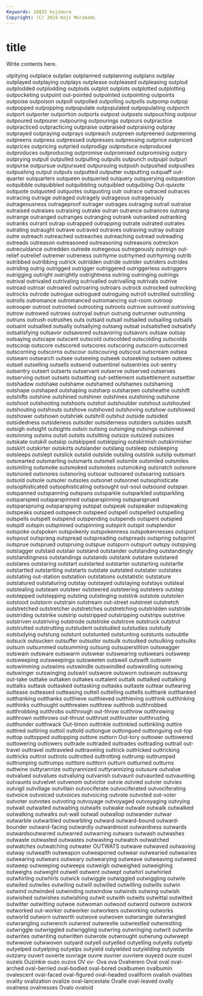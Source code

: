 ```yaml
---
Keywords: 18832 kojimura
Copyright: (C) 2024 Koji Murakami
---
```


# title

Write contents here.



utpitying outplace outplan outplanned outplanning outplans outplay outplayed outplaying
outplays outplease outpleased outpleasing outplod outplodded outplodding outplods outplot outplots
outplotted outplotting outpocketing outpoint out-pointed outpointed outpointing outpoints outpoise outpoison
outpoll outpolled outpolling outpolls outpomp outpop outpopped outpopping outpopulate outpopulated
outpopulating outporch outport outporter outportion outports outpost outposts outpouching outpour
outpoured outpourer outpouring outpourings outpours outpractice outpracticed outpracticing outpraise outpraised
outpraising outpray outprayed outpraying outprays outpreach outpreen outpreened outpreening outpreens
outpress outpressed outpresses outpressing outprice outpriced outprices outpricing outpried outprodigy
outproduce outproduced outproduces outproducing outpromise outpromised outpromising outpry outprying outpull
outpulled outpulling outpulls outpunch outpupil outpurl outpurse outpursue outpursued outpursuing
outpush outpushed outpushes outpushing output outputs outputted outputter outputting outquaff
out-quarter outquarters outqueen outqueried outquery outquerying outquestion outquibble outquibbled outquibbling
outquibled outquibling Out-quixote outquote outquoted outquotes outquoting outr outrace outraced
outraces outracing outrage outraged outragely outrageous outrageously outrageousness outrageproof outrager
outrages outraging outrail outraise outraised outraises outraising outrake outran outrance
outrances outrang outrange outranged outranges outranging outrank outranked outranking outranks
outrant outrap outrapped outrapping outrate outrated outrates outrating outraught outrave
outraved outraves outraving outray outraze outre outreach outreached outreaches outreaching
outread outreading outreads outreason outreasoned outreasoning outreasons outreckon outrecuidance outredden
outrede outregeous outregeously outreign out-relief outrelief outremer outreness outrhyme outrhymed
outrhyming outrib outribbed outribbing outrick outridden outride outrider outriders outrides
outriding outrig outrigged outrigger outriggered outriggerless outriggers outrigging outright outrightly
outrightness outring outringing outrings outrival outrivaled outrivaling outrivalled outrivalling outrivals
outrive outroad outroar outroared outroaring outroars outrock outrocked outrocking outrocks
outrode outrogue outrogued outroguing outroll outrolled outrolling outrolls outromance outromanced
outromancing out-room outroop outrooper outroot outrooted outrooting outroots outrove outroved
outroving outrow outrowed outrows outroyal outrun outrung outrunner outrunning outruns
outrush outrushes outs outsaid outsail outsailed outsailing outsails outsaint outsallied
outsally outsallying outsang outsat outsatisfied outsatisfy outsatisfying outsavor outsavored outsavoring
outsavors outsaw outsay outsaying outscape outscent outscold outscolded outscolding outscolds
outscoop outscore outscored outscores outscoring outscorn outscorned outscorning outscorns outscour
outscouring outscout outscream outsea outseam outsearch outsee outseeing outseek outseeking
outseen outsees outsell outselling outsells outsend outsentinel outsentries out-sentry outsentry
outsert outserts outservant outserve outserved outserves outserving outset outsets outsetting
out-settlement outsettlement outsettler outshadow outshake outshame outshamed outshames outshaming outshape
outshaped outshaping outsharp outsharpen outsheathe outshift outshifts outshine outshined outshiner
outshines outshining outshone outshoot outshooting outshoots outshot outshoulder outshout outshouted
outshouting outshouts outshove outshoved outshoving outshow outshowed outshower outshown outshriek
outshrill outshut outside outsided outsidedness outsideness outsider outsiderness outsiders outsides
outsift outsigh outsight outsights outsin outsing outsinging outsings outsinned outsinning
outsins outsit outsits outsitting outsize outsized outsizes outskate outskill outskip
outskipped outskipping outskirmish outskirmisher outskirt outskirter outskirts outslander outslang outsleep
outsleeping outsleeps outslept outslick outslid outslide outsling outslink outslip outsmart
outsmarted outsmarting outsmarts outsmell outsmile outsmiled outsmiles outsmiling outsmoke outsmoked
outsmokes outsmoking outsnatch outsnore outsnored outsnores outsnoring outsoar outsoared outsoaring
outsoars outsold outsole outsoler outsoles outsonet outsonnet outsophisticate outsophisticated outsophisticating
outsought out-soul outsound outspan outspanned outspanning outspans outsparkle outsparkled outsparkling
outsparspied outsparspinned outsparspinning outsparsprued outsparspruing outsparspying outspat outspeak outspeaker outspeaking
outspeaks outsped outspeech outspeed outspell outspelled outspelling outspells outspelt outspend
outspending outspends outspent outspied outspill outspin outspinned outspinning outspirit outspit
outsplendor outspoke outspoken outspokenly outspokenness outspokennesses outsport outspout outsprang outspread
outspreading outspreads outspring outsprint outsprue outsprued outspruing outspue outspurn outspurt
outspy outspying outstagger outstaid outstair outstand outstander outstanding outstandingly outstandingness
outstandings outstands outstank outstare outstared outstares outstaring outstart outstarted outstarter
outstarting outstartle outstartled outstartling outstarts outstate outstated outstater outstates outstating
out-station outstation outstations outstatistic outstature outstatured outstaturing outstay outstayed outstaying
outstays outsteal outstealing outsteam outsteer outsteered outsteering outsteers outstep outstepped
outstepping outsting outstinging outstink outstole outstolen outstood outstorm outstrain outstream
out-street outstreet outstretch outstretched outstretcher outstretches outstretching outstridden outstride outstriding
outstrike outstrip outstripped outstripping outstrips outstrive outstriven outstriving outstrode outstroke
outstrove outstruck outstrut outstrutted outstrutting outstudent outstudied outstudies outstudy outstudying
outstung outstunt outstunted outstunting outstunts outsubtle outsuck outsucken outsuffer outsuitor
outsulk outsulked outsulking outsulks outsum outsummed outsumming outsung outsuperstition outswagger
outswam outsware outswarm outswear outswearing outswears outsweep outsweeping outsweepings outsweeten
outswell outswift outswim outswimming outswims outswindle outswindled outswindling outswing outswinger
outswinging outswirl outswore outsworn outswum outswung out-take outtake outtaken outtakes
outtalent outtalk outtalked outtalking outtalks outtask outtasked outtasking outtasks outtaste
outtear outtearing outtease outteased outteasing outtell outtelling outtells outthank outthanked
outthanking outthanks outthieve outthieved outthieving outthink outthinking outthinks outthought outthreaten
outthrew outthrob outthrobbed outthrobbing outthrobs outthrough out-throw outthrow outthrowing outthrown
outthrows out-thrust outthrust outthruster outthrusting outthunder outthwack Out-timon outtinkle outtinkled
outtinkling outtire outtired outtiring outtoil outtold outtongue outtongued outtonguing out-top
outtop outtopped outtopping outtore outtorn Out-tory outtower outtowered outtowering outtowers
outtrade outtraded outtrades outtrading outtrail out-travel outtravel outtraveled outtraveling outtrick
outtricked outtricking outtricks outtrot outtrots outtrotted outtrotting outtrump outtrumped outtrumping
outtrumps outttore outttorn outturn outturned outturns outtwine outtyrannize outtyrannized outtyrannizing
outusure outvalue outvalued outvalues outvaluing outvanish outvaunt outvaunted outvaunting outvaunts
outvelvet outvenom outvictor outvie outvied outvier outvies outvigil outvillage outvillain
outvociferate outvociferated outvociferating outvoice outvoiced outvoices outvoicing outvote outvoted out-voter
outvoter outvotes outvoting outvoyage outvoyaged outvoyaging outvying outwait outwaited outwaiting
outwaits outwake outwale outwalk outwalked outwalking outwalks out-wall outwall outwallop
outwander outwar outwarble outwarbled outwarbling outward outward-bound outward-bounder outward-facing outwardly
outwardmost outwardness outwards outwardsoutwarred outwarred outwarring outwars outwash outwashes outwaste
outwasted outwastes outwasting outwatch outwatched outwatches outwatching outwater OUTWATS outwave
outwaved outwaving outway outwealth outweapon outweaponed outwear outwearied outwearies outwearing
outwears outweary outwearying outweave outweaving outweed outweep outweeping outweeps outweigh
outweighed outweighing outweighs outweight outwell outwent outwept outwhirl outwhirled outwhirling
outwhirls outwick outwiggle outwiggled outwiggling outwile outwiled outwiles outwiling outwill
outwilled outwilling outwills outwin outwind outwinded outwinding outwindow outwinds outwing
outwish outwished outwishes outwishing outwit outwith outwits outwittal outwitted outwitter
outwitting outwoe outwoman outwood outword outwore outwork outworked out-worker outworker
outworkers outworking outworks outworld outworn outworth outwove outwoven outwrangle outwrangled
outwrangling outwrench outwrest outwrestle outwrestled outwrestling outwriggle outwriggled outwriggling outwring
outwringing outwrit outwrite outwrites outwriting outwritten outwrote outwrought outwrung outwwept
outwwove outwwoven outyard outyell outyelled outyelling outyells outyelp outyelped outyelping
outyelps outyield outyielded outyielding outyields outzany ouvert ouverte ouvrage ouvre
ouvrier ouvriere ouyezd ouze ouzel ouzels Ouzinkie ouzo ouzos OV
ov- Ova ova Ovaherero Oval oval oval-arched oval-berried oval-bodied oval-bored
ovalbumen ovalbumin ovalescent oval-faced oval-figured oval-headed ovaliform ovalish ovalities ovality
ovalization ovalize oval-lanceolate Ovalle oval-leaved ovally ovalness ovalnesses Ovalo ovaloid
